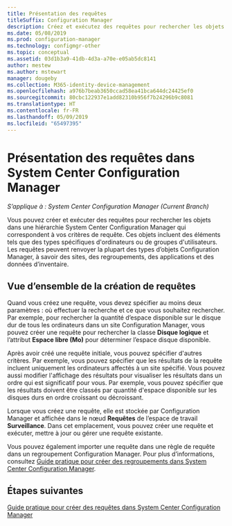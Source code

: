 ```yaml
---
title: Présentation des requêtes
titleSuffix: Configuration Manager
description: Créez et exécutez des requêtes pour rechercher les objets dans une hiérarchie System Center Configuration Manager qui correspondent à vos critères de requête.
ms.date: 05/08/2019
ms.prod: configuration-manager
ms.technology: configmgr-other
ms.topic: conceptual
ms.assetid: 03d1b3a9-41db-4d3a-a70e-e05ab5dc8141
author: mestew
ms.author: mstewart
manager: dougeby
ms.collection: M365-identity-device-management
ms.openlocfilehash: a976b7beab3650ccad58ea41bca644dc24425ef0
ms.sourcegitcommit: 80cbc122937e1add82310b956f7b24296b9c8081
ms.translationtype: HT
ms.contentlocale: fr-FR
ms.lasthandoff: 05/09/2019
ms.locfileid: "65497395"
---
```

# <a name="introduction-to-queries-in-system-center-configuration-manager"></a>Présentation des requêtes dans System Center Configuration Manager

*S’applique à : System Center Configuration Manager (Current Branch)*

Vous pouvez créer et exécuter des requêtes pour rechercher les objets dans une hiérarchie System Center Configuration Manager qui correspondent à vos critères de requête. Ces objets incluent des éléments tels que des types spécifiques d'ordinateurs ou de groupes d'utilisateurs. Les requêtes peuvent renvoyer la plupart des types d’objets Configuration Manager, à savoir des sites, des regroupements, des applications et des données d’inventaire.  

## <a name="query-creation-overview"></a>Vue d’ensemble de la création de requêtes

 Quand vous créez une requête, vous devez spécifier au moins deux paramètres : où effectuer la recherche et ce que vous souhaitez rechercher. Par exemple, pour rechercher la quantité d’espace disponible sur le disque dur de tous les ordinateurs dans un site Configuration Manager, vous pouvez créer une requête pour rechercher la classe **Disque logique** et l’attribut **Espace libre (Mo)** pour déterminer l’espace disque disponible.  

 Après avoir créé une requête initiale, vous pouvez spécifier d'autres critères. Par exemple, vous pouvez spécifier que les résultats de la requête incluent uniquement les ordinateurs affectés à un site spécifié. Vous pouvez aussi modifier l'affichage des résultats pour visualiser les résultats dans un ordre qui est significatif pour vous. Par exemple, vous pouvez spécifier que les résultats doivent être classés par quantité d'espace disponible sur les disques durs en ordre croissant ou décroissant.  

 Lorsque vous créez une requête, elle est stockée par Configuration Manager et affichée dans le nœud **Requêtes** de l’espace de travail **Surveillance**. Dans cet emplacement, vous pouvez créer une requête et exécuter, mettre à jour ou gérer une requête existante.  

 Vous pouvez également importer une requête dans une règle de requête dans un regroupement Configuration Manager. Pour plus d’informations, consultez [Guide pratique pour créer des regroupements dans System Center Configuration Manager](../../../core/clients/manage/collections/create-collections.md).  

## <a name="next-steps"></a>Étapes suivantes

 [Guide pratique pour créer des requêtes dans System Center Configuration Manager](../../../core/servers/manage/create-queries.md)
